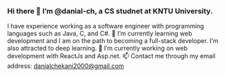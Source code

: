 ### Hi there 👋 I’m @danial-ch, a CS studnet at KNTU University.
I have experience working as a software engineer with programming languages such as Java, C, and C#.
🌱 I’m currently learning web development and I am on the path to becoming a full-stack developer. I’m also attracted to deep learning.
🔭 I’m currently working on web development with ReactJs and Asp.net.
📫 Contact me through my email address: danialchekani2000@gmail.com

